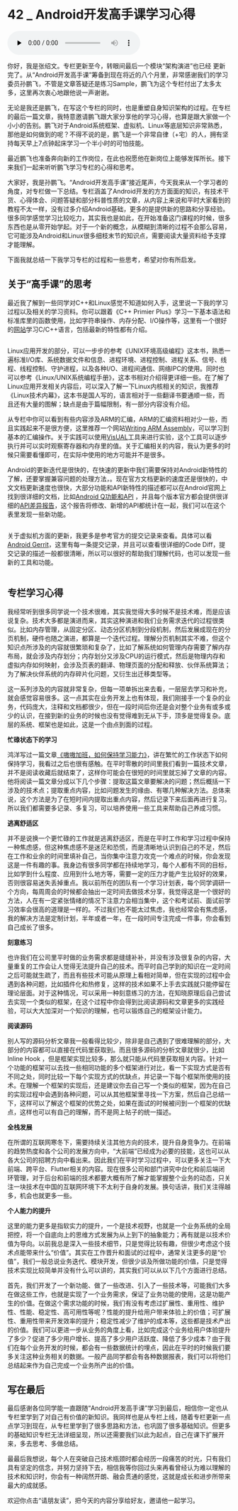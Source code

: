 # 42 _ Android开发高手课学习心得

<audio id="audio" title="42 | Android开发高手课学习心得" controls="" preload="none"><source id="mp3" src="https://static001.geekbang.org/resource/audio/e9/64/e93852e3cfbf15d19fcc05831d58eb64.mp3"></audio>

> 
你好，我是张绍文。专栏更新至今，转眼间最后一个模块“架构演进”也已经 更新完了。从“Android开发高手课”筹备到现在将近的八个月里，非常感谢我们的学习委员孙鹏飞，不管是文章答疑还是练习Sample，鹏飞为这个专栏付出了太多太多，这里再次衷心地跟他说一声谢谢。


> 
无论是我还是鹏飞，在写这个专栏的同时，也是重塑自身知识架构的过程。在专栏的最后一篇文章，我特意邀请鹏飞跟大家分享他的学习心得，也算是跟大家做一个小小的告别。鹏飞对于Android系统框架、虚拟机、Linux等底层知识非常熟悉，那他是如何做到的呢？不得不说的是，鹏飞是一个非常自律（+宅）的人，拥有坚持每天早上7点钟起床学习一个半小时的可怕技能。


> 
最近鹏飞也准备奔向新的工作岗位，在此也祝愿他在新岗位上能够发挥所长。接下来我们一起来听听鹏飞学习专栏的心得和思考。


大家好，我是孙鹏飞。“Android开发高手课”接近尾声，今天我来从一个学习者的角度，对专栏做一下总结。专栏涵盖了Android开发的方方面面的知识，有技术干货、心得体会、问题答疑和部分科普性质的文章，从内容上来说和平时大家看到的教程不太一样，没有过多介绍Android基础，更多的是提供新的思路和分享经验。很多同学感觉学习比较吃力，其实我也是如此，在开始准备这门课程的时候，很多东西也是从零开始学起。对于一个新的概念，从模糊到清晰的过程不会那么容易，它可能涉及Android和Linux很多细枝末节的知识点，需要阅读大量资料给予支撑才能理解。

下面我就总结一下我学习专栏的过程和一些思考，希望对你有所启发。

## 关于“高手课”的思考

最近我了解到一些同学对C++和Linux感觉不知道如何入手，这里说一下我的学习过程以及相关的学习资料。你可以跟着《C++ Primier Plus》学习一下基本语法和标准库里的函数使用，比如字符串操作、内存分配、I/O操作等，这里有一个很好的[网站](https://zh.cppreference.com/)学习C/C++语言，包括最新的特性都有介绍。

<img src="https://static001.geekbang.org/resource/image/a4/ed/a4969b8f63ab9df1b25f6f783bad0aed.png" alt="">

Linux应用开发的部分，可以一步步的参考《UNIX环境高级编程》这本书，熟悉一遍标准I/O库、系统数据文件和信息、进程环境、进程控制、进程关系、信号、线程、线程控制、守护进程，以及各种I/O、进程间通信、网络IPC的使用。同时也可以参考《Linux/UNIX系统编程手册》，这本书相对介绍得更详细一些。在了解了Linux应用开发相关内容后，可以深入了解一下Linux内核相关的知识，我推荐《Linux技术内幕》，这本书是国人写的，语言相对于一些翻译书要通顺一些，而且还有大量的图解；缺点是由于篇幅限制，有一部分内容没有介绍。

从专栏中你可以看到有些内容涉及ARM的汇编，ARM的汇编资料相对少一些，而且实践起来不是很方便，这里推荐一个网站[Writing ARM Assembly](https://azeria-labs.com/writing-arm-assembly-part-1/)，可以学习到基本的汇编操作。关于实践可以使用[VisUAL](https://salmanarif.bitbucket.io/visual/index.html)工具来进行实验，这个工具可以逐步执行并可以实时观察寄存器和内存里的值。关于汇编相关的内容，我认为更多的时候只需要看懂即可，在实际中使用的地方可能并不是很多。

Android的更新迭代是很快的，在快速的更新中我们需要保持对Android新特性的了解，还要掌握兼容问题的处理方法，。现在官方文档更新的速度还是很快的，中文文档更新速度也很快，大部分功能和API新特性的描述都可以在Android官网上找到很详细的文档，比如[Android Q功能和API](https://developer.android.com/preview/features) ，并且每个版本官方都会提供很详细的[API差异报告](https://developer.android.com/sdk/api_diff/q-beta1/changes.html)，这个报告将修改、新增的API都统计在一起，我们可以在这个表里发现一些新功能。

<img src="https://static001.geekbang.org/resource/image/da/53/dae40528ad994a7e4637980f787bb153.png" alt="">

关于虚拟机方面的更新，我更多是参考官方的提交记录来查看。具体可以看[Android Gerrit](https://android-review.googlesource.com/q/project:platform/art+status:open)，这里有每一条提交记录，并且可以查看很详细的Code Diff，提交记录的描述一般都很清晰，所以可以很好的帮助我们理解代码，也可以发现一些新的工具和功能。

<img src="https://static001.geekbang.org/resource/image/10/a0/10c64f71ea7507bffc3411815f486fa0.png" alt="">

## 专栏学习心得

我经常听到很多同学说一个技术很难，其实我觉得大多时候不是技术难，而是应该说复杂。技术大多都是演进而来，其实这种演进和我们业务需求迭代的过程很类似。比如内存管理，从固定分区、动态分区机制到分段机制，然后发展成现在的分页机制，硬件也随之演进，都算是一个迭代过程。理解分页机制其实不难，但这个知识点所涉及的内容就很繁琐和复杂了，比如了解系统如何管理内存需要了解内存布局，就会涉及内存划分；内存划分又涉及CPU的运行模式，然后是物理内存和虚拟内存如何映射，会涉及页表的翻译、物理页面的分配和释放、伙伴系统算法；为了解决伙伴系统的内存碎片化问题，又衍生出迁移类型等。

这一系列涉及的内容就非常复杂，但每一项单拆出来去看，一层层去学习和补充，就会感觉容易很多。这一点其实在业务开发上也有体现，我们刚接手一个复杂的业务，代码庞大，注释和文档都很少，但在一段时间后你还是会对整个业务有或多或少的认识，在接到新的业务的时候也没有觉得难到无从下手，顶多是觉得复杂。底层的系统、框架也是如此，这是一个由点到面的过程。

**忙碌状态下的学习**

鸿洋写过一篇文章[《嗷嗷加班，如何保持学习能力》](https://mp.weixin.qq.com/s/gGOHF4-_tTHHGSbsX4Mptg)，讲在繁忙的工作状态下如何保持学习，我看过之后也很有感触。在平时零散的时间里我们看到一篇技术文章，并不是阅读收藏后就结束了，这样你可能会在很短的时间里就忘掉了文章的内容。他将阅读一篇文章分成以下几个步骤：提取这篇文章要解决的问题；然后概括一下涉及的技术点；提取重点内容，比如问题发生的缘由、有哪几种解决方法。总体来说，这个方法是为了在短时间内提取出重点内容，然后记录下来后面再进行复习。所以我们都需要多记录、多复习，可以培养使用一些工具来帮助自己养成习惯。

**逃离舒适区**

并不是说换一个更忙碌的工作就是逃离舒适区，而是在平时工作和学习过程中保持一种焦虑感，但这种焦虑感不是迷茫和恐慌，而是清晰地认识到自己的不足，然后在工作和业余的时间里填补自己，当你集中注意力攻克一个难点的时候，你会发现这是一件有趣的事。我身边有很多同学都在持续地学习，每个人都有不同的目标，比如学到什么程度、应用到什么地方等，需要一定的压力才能产生比较好的效果，否则很容易迷失丢掉重点。我以前所在的团队有一个学习计划表，每个同学调研一个方向，每周周会的时候都会抽出一定时间去做技术分享，我觉得这是一个很好的方法，人在有一定紧张情绪的情况下注意力会相当集中，这个和考试前、面试前学习效率会很高的道理是一样的。不过我们也不能太过焦虑，我也经常会有焦虑感，我的解决方法是定制计划，半年或者一年，在一段时间专注完成一件事，你会看到自己成长了很多。

**刻意练习**

也许我们在公司里平时做的业务需求都是缝缝补补，并没有涉及很复杂的内容，大量重复的工作会让人觉得无法提升自己的技术。而平时自己学到的知识在一定时间之后可能就生疏了，而且有些技术可能从原理上看相对简单，但在实现的过程中会遇到各种问题，比如插件化和热修复，这样的技术如果不上手去实践就只能停留在理论层面。对于这种情况，可以采用一种刻意练习的方法，在知晓原理后自己尝试去实现一个类似的框架，在这个过程中你会得到比阅读源码和文章更多的实践经验，可以大大加深对一个知识的理解，也可以锻炼自己的框架设计能力。

**阅读源码**

别人写的源码分析文章我一般看得比较少，除非是自己遇到了很难理解的部分，大部分的内容都可以直接在代码里获取到。而且很多源码的分析文章就很少，比如Inline Hook ，但是框架实现比较多，那么就只能从代码里获取相关内容。针对一个功能的框架可以去找一些相同功能的多个框架进行对比，看一下实现方式是否有不同之处，同时比较一下每个实现方式的优缺点，并记录一下每个框架所使用的技术。在理解一个框架的实现后，还是建议你去自己写一个类似的框架，因为在自己的实现过程中会遇到各种问题，可以从其他框架里寻找一下方案，然后自己总结一下，这样可以了解这个框架的优势之处，如果在面试的时候被问到一个框架的优缺点，这样也可以有自己的理解，而不是网上帖子的统一描述。

**全栈发展**

在所谓的互联网寒冬下，需要持续关注其他方向的技术，提升自身竞争力。在前端的趋势热度和各个公司的发展方向中，“大前端”已经成为必要的技能，这也可以从各大公司的招聘方向中看出来。因此我们在平时学习过程中，可以更多关注一下大前端、跨平台、Flutter相关的内容。现在很多公司和部门讲究中台化和前后端闭环管理，对于后台和前端的技术都要大概有所了解才能掌握整个业务的动态，只关注一块技术在中国的互联网环境下不太利于自身的发展。换句话讲，我们关注得越多，机会也就更多一些。

**个人能力的提升**

这里的能力更多是指软实力的提升，一个是技术视野，也就是一个业务系统的全局把控，将一个自底向上的思维方式发展为从上到下的抽象能力；再有就是以技术价值为导向。以前我总是深入一些技术细节，只是觉得比较有趣，但很少考虑这个技术点能带来什么“价值”。其实在工作晋升和面试的过程中，通常关注更多的是“价值”，我们一般总说业务迭代、模块开发，但很少谈及所做功能的价值，只是觉得技术实现比较简单并没有什么可以讲的，其实我们可以从以下几个方面进行总结。

首先，我们开发了一个新功能、做了一些改进、引入了一些技术等，可能我们大多在做这些工作，也就是实现了一个业务需求，保证了业务功能的使用，这是功能产生的价值。在做这个需求功能的时候，我们有没有考虑过扩展性、重用性、维护性、性能、稳定性、高可用性等呢？性能的提升给用户带来体验上的价值；可扩展性、重用性带来开发效率的提升；稳定性减少了维护的成本等，这些都是技术产出的价值。我们可以更进一步从业务的角度上看，比如完成这个业务给用户体验提升了多少？促进了多少用户增长、提高了多少用户活跃度、降低了多少成本？由于我们在每个业务开发的时候，都会有一些数据统计的埋点，因此在平时的时候我们要多关注这种业务相关的数据。一般产品同学都会有各种数据报表，我们可以将他们总结起来作为自己完成一个业务所产出的价值。

## 写在最后

最后感谢各位同学能一直跟随“Android开发高手课”学习到最后，相信你一定也从专栏里学到了对自己有价值的新知识。我同样也是从专栏上线，随着专栏更新一点点学习到现在，从专栏里学到了很多思路和方法，也巩固了很多基础知识。但更多的基础知识专栏无法详细呈现，所以还需要我们以此为起点，自己在课下扩展开来，多去思考、多做总结。

最最后我想说，每个人在突破自己技术瓶颈时都会经历一段痛苦的时光，只有我们具有坚定的信念，并努力坚持下去，相信我等你回过头来再看曾经认为难以理解的技术和知识时，你会有一种阔然开朗、融会贯通的感觉，这就是成长和进步所带来最大的成就感。

欢迎你点击“请朋友读”，把今天的内容分享给好友，邀请他一起学习。


